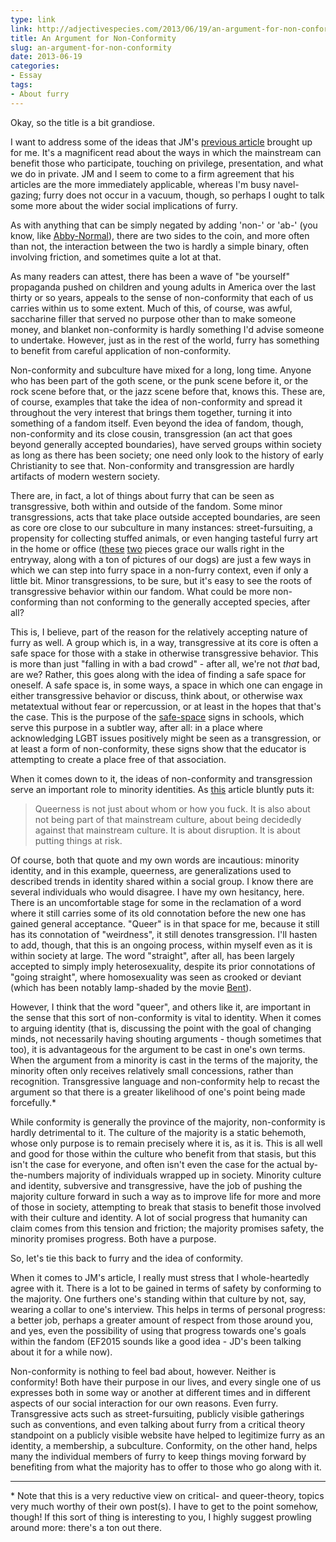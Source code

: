 ```yaml
---
type: link
link: http://adjectivespecies.com/2013/06/19/an-argument-for-non-conformity/
title: An Argument for Non-Conformity
slug: an-argument-for-non-conformity
date: 2013-06-19
categories:
- Essay
tags:
- About furry
---
```


Okay, so the title is a bit grandiose.  

I want to address some of the ideas that JM's [previous article][1] brought up
for me.  It's a magnificent read about the ways in which the mainstream can
benefit those who participate, touching on privilege, presentation, and what we
do in private.  JM and I seem to come to a firm agreement that his articles are
the more immediately applicable, whereas I'm busy navel-gazing; furry does not
occur in a vacuum, though, so perhaps I ought to talk some more about the wider
social implications of furry.  

As with anything that can be simply negated by adding 'non-' or 'ab-' (you know,
like [Abby-Normal][2]), there are two sides to the coin, and more often than
not, the interaction between the two is hardly a simple binary, often involving
friction, and sometimes quite a lot at that.

As many readers can attest, there has been a wave of "be yourself" propaganda
pushed on children and young adults in America over the last thirty or so years,
appeals to the sense of non-conformity that each of us carries within us to some
extent.  Much of this, of course, was awful, saccharine filler that served no
purpose other than to make someone money, and blanket non-conformity is hardly
something I'd advise someone to undertake.  However, just as in the rest of the
world, furry has something to benefit from careful application of
non-conformity.<!--more-->

Non-conformity and subculture have mixed for a long, long time.  Anyone who has
been part of the goth scene, or the punk scene before it, or the rock scene
before that, or the jazz scene before that, knows this.  These are, of course,
examples that take the idea of non-conformity and spread it throughout the very
interest that brings them together, turning it into something of a fandom
itself.  Even beyond the idea of fandom, though, non-conformity and its close
cousin, transgression (an act that goes beyond generally accepted boundaries),
have served groups within society as long as there has been society; one need
only look to the history of early Christianity to see that.  Non-conformity and
transgression are hardly artifacts of modern western society.

There are, in fact, a lot of things about furry that can be seen as
transgressive, both within and outside of the fandom.  Some minor
transgressions, acts that take place outside accepted boundaries, are seen as
core ore close to our subculture in many instances: street-fursuiting, a
propensity for collecting stuffed animals, or even hanging tasteful furry art in
the home or office ([these][3] [two][4] pieces grace our walls right in the
entryway, along with a ton of pictures of our dogs) are just a few ways in which
we can step into furry space in a non-furry context, even if only a little bit.
Minor transgressions, to be sure, but it's easy to see the roots of
transgressive behavior within our fandom.  What could be more non-conforming
than not conforming to the generally accepted species, after all?

This is, I believe, part of the reason for the relatively accepting nature of
furry as well.  A group which is, in a way, transgressive at its core is often a
safe space for those with a stake in otherwise transgressive behavior.  This is
more than just "falling in with a bad crowd" - after all, we're not *that* bad,
are we?  Rather, this goes along with the idea of finding a safe space for
oneself.  A safe space is, in some ways, a space in which one can engage in
either transgressive behavior or discuss, think about, or otherwise wax
metatextual without fear or repercussion, or at least in the hopes that that's
the case.  This is the purpose of the [safe-space][5] signs in schools, which
serve this purpose in a subtler way, after all: in a place where acknowledging
LGBT issues positively might be seen as a transgression, or at least a form of
non-conformity, these signs show that the educator is attempting to create a
place free of that association.

When it comes down to it, the ideas of non-conformity and transgression serve an
important role to minority identities.  As [this][6] article bluntly puts it:

> Queerness is not just about whom or how you fuck. It is also about not being
part of that mainstream culture, about being decidedly against that mainstream
culture. It is about disruption. It is about putting things at risk.

Of course, both that quote and my own words are incautious: minority identity,
and in this example, queerness, are generalizations used to described trends in
identity shared within a social group.  I know there are several individuals who
would disagree.  I have my own hesitancy, here.  There is an uncomfortable stage
for some in the reclamation of a word where it still carries some of its old
connotation before the new one has gained general acceptance.  "Queer" is in
that space for me, because it still has its connotation of "weirdness", it still
denotes transgression.  I'll hasten to add, though, that this is an ongoing
process, within myself even as it is within society at large.  The word
"straight", after all, has been largely accepted to simply imply
heterosexuality, despite its prior connotations of "going straight", where
homosexuality was seen as crooked or deviant (which has been notably lamp-shaded
by the movie [Bent][7]).

However, I think that the word "queer", and others like it, are important in the
sense that this sort of non-conformity is vital to identity.  When it comes to
arguing identity (that is, discussing the point with the goal of changing minds,
not necessarily having shouting arguments - though sometimes that too), it is
advantageous for the argument to be cast in one's own terms.  When the argument
from a minority is cast in the terms of the majority, the minority often only
receives relatively small concessions, rather than recognition.  Transgressive
language and non-conformity help to recast the argument so that there is a
greater likelihood of one's point being made forcefully.\*

While conformity is generally the province of the majority, non-conformity is
hardly detrimental to it.  The culture of the majority is a static behemoth,
whose only purpose is to remain precisely where it is, as it is.  This is all
well and good for those within the culture who benefit from that stasis, but
this isn't the case for everyone, and often isn't even the case for the actual
by-the-numbers majority of individuals wrapped up in society.  Minority culture
and identity, subversive and transgressive, have the job of pushing the majority
culture forward in such a way as to improve life for more and more of those in
society, attempting to break that stasis to benefit those involved with their
culture and identity.  A lot of social progress that humanity can claim comes
from this tension and friction; the majority promises safety, the minority
promises progress.  Both have a purpose.

So, let's tie this back to furry and the idea of conformity.

When it comes to JM's article, I really must stress that I whole-heartedly agree
with it.  There is a lot to be gained in terms of safety by conforming to the
majority.  One furthers one's standing within that culture by not, say, wearing
a collar to one's interview.  This helps in terms of personal progress: a better
job, perhaps a greater amount of respect from those around you, and yes, even
the possibility of using that progress towards one's goals within the fandom
(EF2015 sounds like a good idea - JD's been talking about it for a while now).

Non-conformity is nothing to feel bad about, however.  Neither is conformity!
Both have their purpose in our lives, and every single one of us expresses both
in some way or another at different times and in different aspects of our social
interaction for our own reasons.  Even furry.  Transgressive acts such as
street-fursuiting, publicly visible gatherings such as conventions, and even
talking about furry from a critical theory standpoint on a publicly visible
website have helped to legitimize furry as an identity, a membership, a
subculture.  Conformity, on the other hand, helps many the individual members of
furry to keep things moving forward by benefiting from what the majority has to
offer to those who go along with it.

----------

\* Note that this is a very reductive view on critical- and queer-theory, topics
very much worthy of their own post(s).  I have to get to the point somehow,
though!  If this sort of thing is interesting to you, I highly suggest prowling
around more: there's a ton out there.

[1]: http://adjectivespecies.com/2013/06/17/an-argument-for-conformity/
[2]: http://en.wikipedia.org/wiki/Young_Frankenstein
[3]: http://characters.openfurry.org/image/43
[4]: http://characters.openfurry.org/image/92
[5]: http://en.wikipedia.org/wiki/Safe-space
[6]: http://theorts.tumblr.com/post/53262160482/invisibility-illegibility-thoughts-on-why
[7]: http://en.wikipedia.org/wiki/Bent_(film)
